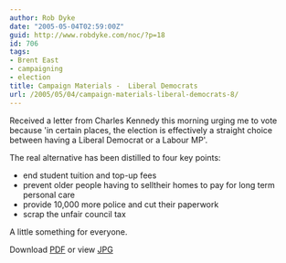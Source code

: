 ```yaml
---
author: Rob Dyke
date: "2005-05-04T02:59:00Z"
guid: http://www.robdyke.com/noc/?p=18
id: 706
tags:
- Brent East
- campaigning
- election
title: Campaign Materials -  Liberal Democrats
url: /2005/05/04/campaign-materials-liberal-democrats-8/
---
```

Received a letter from Charles Kennedy this morning urging me to vote because 'in certain places, the election is effectively a straight choice between having a Liberal Democrat or a Labour MP'.

The real alternative has been distilled to four key points:

  * end student tuition and top-up fees
  * prevent older people having to selltheir homes to pay for long term personal care
  * provide 10,000 more police and cut their paperwork
  * scrap the unfair council tax

A little something for everyone.

Download [PDF](http://www.comwifinet.com/becampaign/libdem_letter3may.pdf) or view [JPG](http://www.comwifinet.com/becampaign/libdem_letter3may.jpg)